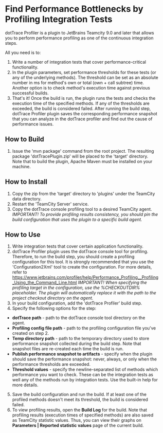 # Find Performance Bottlenecks by Profiling Integration Tests
dotTrace Profiler is a plugin to JetBrains Teamcity 9.0 and later that allows you to perform performance profiling as one of the continuous integration steps.

All you need is to:
1. Write a number of integration tests that cover performance-critical functionality.
2. In the plugin parameters, set performance thresholds for these tests (or any of the underlying methods). The threshold can be set as an absolute number in ms for method's own or total (own + call subtree) time. Another option is to check method's execution time against previous successful builds.
3. That's it! Once the build is run, the plugin runs the tests and checks the execution time of the specified methods. If any of the thresholds are exceeded, the build is considered failed. After running the build step, dotTrace Profiler plugin saves the corresponding performance snapshot that you can analyze in the dotTrace profiler and find out the cause of performance issues.

## How to Build
1. Issue the 'mvn package' command from the root project.
The resulting package 'dotTracePlugin.zip' will be placed to the 'target' directory.
Note that to build the plugin, Apache Maven must be installed on your machine.

## How to Install
1. Copy the zip from the 'target' directory to 'plugins' under the TeamCity data directory.
2. Restart the 'TeamCity Server' service.
3. Copy the dotTrace console profiling tool to a desired TeamCity agent.
*IMPORTANT! To provide profiling results consistency, you should pin the build configuration that uses the plugin to a specific build agent.*

## How to Use
1. Write integration tests that cover certain application functionality.
2. dotTrace Profiler plugin uses the dotTrace console tool for profiling. Therefore, to run the build step, you should create a profiling configuration for this tool. It is strongly recommended that you use the 'Configuration2Xml' tool to create the configuration. For more details, refer to https://www.jetbrains.com/profiler/help/Performance_Profiling__Profiling_Using_the_Command_Line.html
*IMPORTANT! When specifying the profiling target in the configuration, use the %CHECKOUTDIR% placeholder. The plugin
will automatically replace it with the path to the project checkout directory on the agent.*
3. In your build configuration, add the 'dotTrace Profiler' build step.
4. Specify the following options for the step:
  * **dotTrace path** - path to the dotTrace console tool directory on the agent.
  * **Profiling config file path** - path to the profiling configuration file you've created on step 2.
  * **Temp directory path** - path to the temporary directory used to store performance snapshot collected during the build step. Note that snapshot files are re-created each time the build is run.
  * **Publish performance snapshot to artifacts** - specify when the plugin should save the performance snapshot: never, always, or only when the performance thresholds are exceeded.
  * **Threshold values** - specify the newline-separated list of methods which performance you want to check. These can
 be the integration tests as well any of the methods run by integration tests. Use the built-in help for more details.
5. Save the build configuration and run the build. If at least one of the profiled methods doesn't meet its threshold, the build is considered failed. 
6. To view profiling results, open the **Build Log** for the build. Note that profiling results (execution times of specified methods) are also saved as TeamCity statistic values. Thus, you can view their graphs on **Parameters | Reported statistic values** page of the current build.
